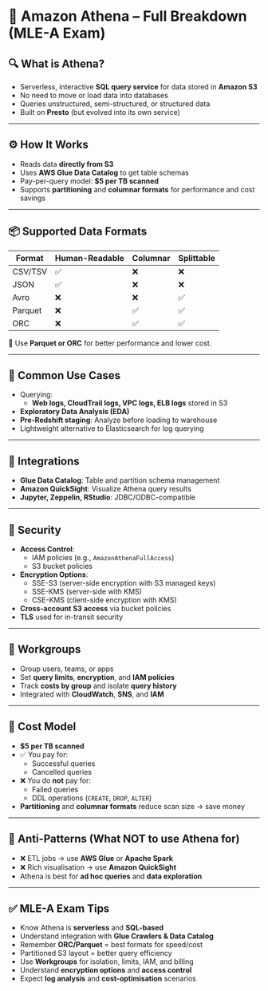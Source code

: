 # 🧠 Amazon Athena – Full Breakdown (MLE-A Exam)

## 🔍 What is Athena?

- Serverless, interactive **SQL query service** for data stored in **Amazon S3**
- No need to move or load data into databases
- Queries unstructured, semi-structured, or structured data
- Built on **Presto** (but evolved into its own service)

---

## ⚙️ How It Works

- Reads data **directly from S3**
- Uses **AWS Glue Data Catalog** to get table schemas
- Pay-per-query model: **$5 per TB scanned**
- Supports **partitioning** and **columnar formats** for performance and cost savings

---

## 📦 Supported Data Formats

| Format   | Human-Readable | Columnar | Splittable |
|----------|----------------|----------|------------|
| CSV/TSV  | ✅              | ❌       | ❌         |
| JSON     | ✅              | ❌       | ❌         |
| Avro     | ❌              | ❌       | ✅         |
| Parquet  | ❌              | ✅       | ✅         |
| ORC      | ❌              | ✅       | ✅         |

📌 Use **Parquet or ORC** for better performance and lower cost.

---

## 🧪 Common Use Cases

- Querying:
  - **Web logs, CloudTrail logs, VPC logs, ELB logs** stored in S3
- **Exploratory Data Analysis (EDA)**
- **Pre-Redshift staging**: Analyze before loading to warehouse
- Lightweight alternative to Elasticsearch for log querying

---

## 🔗 Integrations

- **Glue Data Catalog**: Table and partition schema management
- **Amazon QuickSight**: Visualize Athena query results
- **Jupyter, Zeppelin, RStudio**: JDBC/ODBC-compatible

---

## 🔐 Security

- **Access Control**:
  - IAM policies (e.g., `AmazonAthenaFullAccess`)
  - S3 bucket policies
- **Encryption Options**:
  - SSE-S3 (server-side encryption with S3 managed keys)
  - SSE-KMS (server-side with KMS)
  - CSE-KMS (client-side encryption with KMS)
- **Cross-account S3 access** via bucket policies
- **TLS** used for in-transit security

---

## 👥 Workgroups

- Group users, teams, or apps
- Set **query limits**, **encryption**, and **IAM policies**
- Track **costs by group** and isolate **query history**
- Integrated with **CloudWatch**, **SNS**, and **IAM**

---

## 💸 Cost Model

- **$5 per TB scanned**
- ✅ You pay for:
  - Successful queries
  - Cancelled queries
- ❌ You do **not** pay for:
  - Failed queries
  - DDL operations (`CREATE`, `DROP`, `ALTER`)
- **Partitioning** and **columnar formats** reduce scan size → save money

---

## 🚫 Anti-Patterns (What NOT to use Athena for)

- ❌ ETL jobs → use **AWS Glue** or **Apache Spark**
- ❌ Rich visualisation → use **Amazon QuickSight**
- Athena is best for **ad hoc queries** and **data exploration**

---

## ✅ MLE-A Exam Tips

- Know Athena is **serverless** and **SQL-based**
- Understand integration with **Glue Crawlers & Data Catalog**
- Remember **ORC/Parquet** = best formats for speed/cost
- Partitioned S3 layout = better query efficiency
- Use **Workgroups** for isolation, limits, IAM, and billing
- Understand **encryption options** and **access control**
- Expect **log analysis** and **cost-optimisation** scenarios
